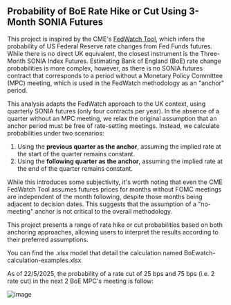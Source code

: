 ## Probability of BoE Rate Hike or Cut Using 3-Month SONIA Futures

This project is inspired by the CME's [FedWatch Tool](https://www.cmegroup.com/articles/2023/understanding-the-cme-group-fedwatch-tool-methodology.html), which infers the probability of US Federal Reserve rate changes from Fed Funds futures. While there is no direct UK equivalent, the closest instrument is the Three-Month SONIA Index Futures. Estimating Bank of England (BoE) rate change probabilities is more complex, however, as there is no SONIA futures contract that corresponds to a period without a Monetary Policy Committee (MPC) meeting, which is used in the FedWatch methodology as an "anchor" period.

This analysis adapts the FedWatch approach to the UK context, using quarterly SONIA futures (only four contracts per year). In the absence of a quarter without an MPC meeting, we relax the original assumption that an anchor period must be free of rate-setting meetings. Instead, we calculate probabilities under two scenarios:  
1. Using the **previous quarter as the anchor**, assuming the implied rate at the start of the quarter remains constant.  
2. Using the **following quarter as the anchor**, assuming the implied rate at the end of the quarter remains constant.

While this introduces some subjectivity, it's worth noting that even the CME FedWatch Tool assumes futures prices for months without FOMC meetings are independent of the month following, despite those months being adjacent to decision dates. This suggests that the assumption of a "no-meeting" anchor is not critical to the overall methodology.

This project presents a range of rate hike or cut probabilities based on both anchoring approaches, allowing users to interpret the results according to their preferred assumptions.

You can find the .xlsx model that detail the calculation named BoEwatch-calculation-examples.xlsx

As of 22/5/2025, the probability of a rate cut of 25 bps and 75 bps (i.e. 2 rate cut) in the next 2 BoE MPC's meeting is follow:

![image](https://github.com/user-attachments/assets/45e465fc-27ba-4e12-aceb-74d7f6a27307)
